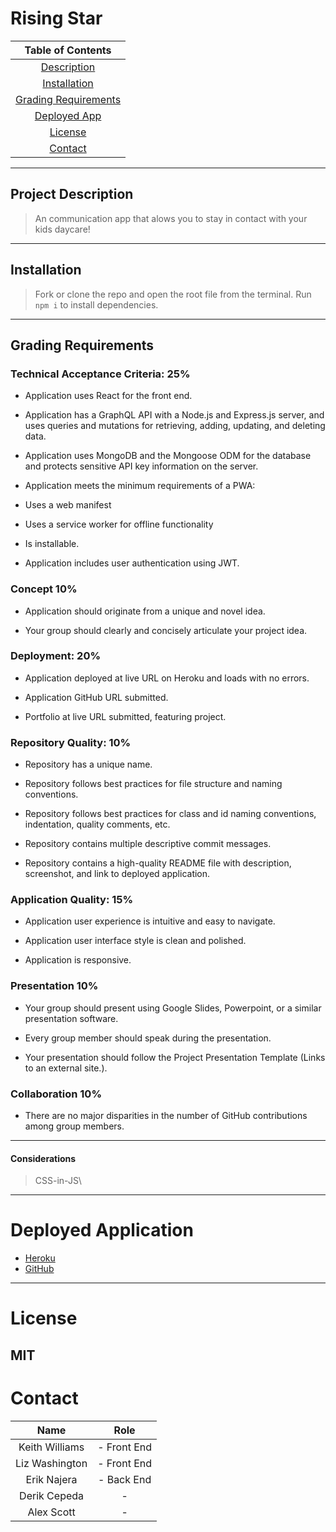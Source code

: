 # Rising Star

|Table of Contents|
|:---:|
|[Description](#project-description)|
|[Installation](#installation)|
|[Grading Requirements](#grading-requirements)|
|[Deployed App](#deployed-application)
|[License](#license)|
|[Contact](#contact)|

---
## Project Description
>An communication app that alows you to stay in contact with your kids daycare! 


---
## Installation
>Fork or clone the repo and open the root file from the terminal. Run `npm i` to install dependencies. 
---
## Grading Requirements

### Technical Acceptance Criteria: 25%

* Application uses React for the front end.

* Application has a GraphQL API with a Node.js and Express.js server, and uses queries and mutations for retrieving, adding, updating, and deleting data.

* Application uses MongoDB and the Mongoose ODM for the database and protects sensitive API key information on the server.

* Application meets the minimum requirements of a PWA:

* Uses a web manifest
* Uses a service worker for offline functionality
* Is installable.
* Application includes user authentication using JWT.

### Concept 10%
* Application should originate from a unique and novel idea.

* Your group should clearly and concisely articulate your project idea.

### Deployment: 20%
* Application deployed at live URL on Heroku and loads with no errors.

* Application GitHub URL submitted.

* Portfolio at live URL submitted, featuring project.

### Repository Quality: 10%
* Repository has a unique name.

* Repository follows best practices for file structure and naming conventions.

* Repository follows best practices for class and id naming conventions, indentation, quality comments, etc.

* Repository contains multiple descriptive commit messages.

* Repository contains a high-quality README file with description, screenshot, and link to deployed application.

### Application Quality: 15%
* Application user experience is intuitive and easy to navigate.

* Application user interface style is clean and polished.

* Application is responsive.

### Presentation 10%
* Your group should present using Google Slides, Powerpoint, or a similar presentation software.

* Every group member should speak during the presentation.

* Your presentation should follow the Project Presentation Template (Links to an external site.).

### Collaboration 10%
* There are no major disparities in the number of GitHub contributions among group members.
---
#### Considerations
> CSS-in-JS\

---
# Deployed Application
* [Heroku]()
* [GitHub](https://github.com/lizwashington/Rising-Stars-Project3.git)
---
# License
MIT
---
# Contact

| Name             | Role          |
| :---------------:|:-------------:|
| Keith Williams   | -  Front End  |
| Liz Washington   | -  Front End  |
| Erik Najera      | -  Back End   |
| Derik Cepeda     | -             |
| Alex Scott       | -             |
